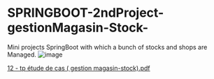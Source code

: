 # SPRINGBOOT-2ndProject-gestionMagasin-Stock-
Mini projects SpringBoot with which a bunch of stocks and shops are Managed.
![image](https://user-images.githubusercontent.com/61351743/206875534-5dda9549-db1e-4153-be8b-e27332d61a67.png)

[12 - tp étude de cas ( gestion magasin-stock).pdf](https://github.com/wissalsoudani/SPRINGBOOT-2ndProject-gestionMagasin-Stock-/files/10200966/12.-.tp.etude.de.cas.gestion.magasin-stock.pdf)
